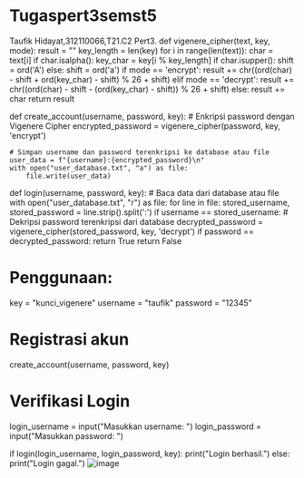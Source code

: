 # Tugaspert3semst5
Taufik Hidayat,312110066,T21.C2 Pert3.
def vigenere_cipher(text, key, mode):
    result = ""
    key_length = len(key)
    for i in range(len(text)):
        char = text[i]
        if char.isalpha():
            key_char = key[i % key_length]
            if char.isupper():
                shift = ord('A')
            else:
                shift = ord('a')
            if mode == 'encrypt':
                result += chr((ord(char) - shift + ord(key_char) - shift) % 26 + shift)
            elif mode == 'decrypt':
                result += chr((ord(char) - shift - (ord(key_char) - shift)) % 26 + shift)
        else:
            result += char
    return result

def create_account(username, password, key):
    # Enkripsi password dengan Vigenere Cipher
    encrypted_password = vigenere_cipher(password, key, 'encrypt')

    # Simpan username dan password terenkripsi ke database atau file
    user_data = f"{username}:{encrypted_password}\n"
    with open("user_database.txt", "a") as file:
        file.write(user_data)

def login(username, password, key):
    # Baca data dari database atau file
    with open("user_database.txt", "r") as file:
        for line in file:
            stored_username, stored_password = line.strip().split(':')
            if username == stored_username:
                # Dekripsi password terenkripsi dari database
                decrypted_password = vigenere_cipher(stored_password, key, 'decrypt')
                if password == decrypted_password:
                    return True
    return False

# Penggunaan:
key = "kunci_vigenere"
username = "taufik"
password = "12345"

# Registrasi akun
create_account(username, password, key)

# Verifikasi Login
login_username = input("Masukkan username: ")
login_password = input("Masukkan password: ")

if login(login_username, login_password, key):
    print("Login berhasil.")
else:
    print("Login gagal.")
![image](https://github.com/taufikhidayatt21C2/Tugaspert3semst5/assets/116345854/d3303a7d-6b9c-4b62-84f2-7e28a133098a)

